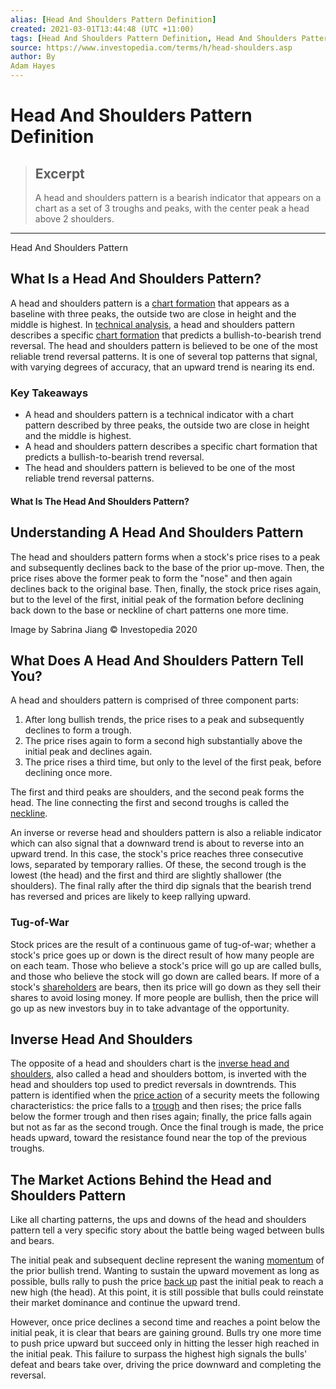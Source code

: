 ```yaml
---
alias: [Head And Shoulders Pattern Definition]
created: 2021-03-01T13:44:48 (UTC +11:00)
tags: [Head And Shoulders Pattern Definition, Head And Shoulders Pattern]
source: https://www.investopedia.com/terms/h/head-shoulders.asp
author: By
Adam Hayes
---
```


# Head And Shoulders Pattern Definition

> ## Excerpt
> A head and shoulders pattern is a bearish indicator that appears on a chart as a set of 3 troughs and peaks, with the center peak a head above 2 shoulders.

---

Head And Shoulders Pattern
## What Is a Head And Shoulders Pattern?

A head and shoulders pattern is a [chart formation](https://www.investopedia.com/terms/c/chart-formation.asp) that appears as a baseline with three peaks, the outside two are close in height and the middle is highest. In [technical analysis](https://www.investopedia.com/terms/t/technicalanalysis.asp), a head and shoulders pattern describes a specific [chart formation](https://www.investopedia.com/terms/c/chart-formation.asp) that predicts a bullish-to-bearish trend reversal. The head and shoulders pattern is believed to be one of the most reliable trend reversal patterns. It is one of several top patterns that signal, with varying degrees of accuracy, that an upward trend is nearing its end.

### Key Takeaways

-   A head and shoulders pattern is a technical indicator with a chart pattern described by three peaks, the outside two are close in height and the middle is highest.
-   A head and shoulders pattern describes a specific chart formation that predicts a bullish-to-bearish trend reversal.
-   The head and shoulders pattern is believed to be one of the most reliable trend reversal patterns.

#### What Is The Head And Shoulders Pattern?

## Understanding A Head And Shoulders Pattern

The head and shoulders pattern forms when a stock's price rises to a peak and subsequently declines back to the base of the prior up-move. Then, the price rises above the former peak to form the "nose" and then again declines back to the original base. Then, finally, the stock price rises again, but to the level of the first, initial peak of the formation before declining back down to the base or neckline of chart patterns one more time.

Image by Sabrina Jiang © Investopedia 2020

## What Does A Head And Shoulders Pattern Tell You?

A head and shoulders pattern is comprised of three component parts:

1.  After long bullish trends, the price rises to a peak and subsequently declines to form a trough.
2.  The price rises again to form a second high substantially above the initial peak and declines again.
3.  The price rises a third time, but only to the level of the first peak, before declining once more.

The first and third peaks are shoulders, and the second peak forms the head. The line connecting the first and second troughs is called the [neckline](https://www.investopedia.com/terms/n/neckline.asp).

An inverse or reverse head and shoulders pattern is also a reliable indicator which can also signal that a downward trend is about to reverse into an upward trend. In this case, the stock's price reaches three consecutive lows, separated by temporary rallies. Of these, the second trough is the lowest (the head) and the first and third are slightly shallower (the shoulders). The final rally after the third dip signals that the bearish trend has reversed and prices are likely to keep rallying upward.

### Tug-of-War

Stock prices are the result of a continuous game of tug-of-war; whether a stock's price goes up or down is the direct result of how many people are on each team. Those who believe a stock's price will go up are called bulls, and those who believe the stock will go down are called bears. If more of a stock's [shareholders](https://www.investopedia.com/terms/s/shareholder.asp) are bears, then its price will go down as they sell their shares to avoid losing money. If more people are bullish, then the price will go up as new investors buy in to take advantage of the opportunity.

## Inverse Head And Shoulders

The opposite of a head and shoulders chart is the [inverse head and shoulders](https://www.investopedia.com/terms/i/inverseheadandshoulders.asp), also called a head and shoulders bottom, is inverted with the head and shoulders top used to predict reversals in downtrends. This pattern is identified when the [price action](https://www.investopedia.com/terms/p/price-action.asp) of a security meets the following characteristics: the price falls to a [trough](https://www.investopedia.com/terms/t/trough.asp) and then rises; the price falls below the former trough and then rises again; finally, the price falls again but not as far as the second trough. Once the final trough is made, the price heads upward, toward the resistance found near the top of the previous troughs.

## The Market Actions Behind the Head and Shoulders Pattern

Like all charting patterns, the ups and downs of the head and shoulders pattern tell a very specific story about the battle being waged between bulls and bears.

The initial peak and subsequent decline represent the waning [momentum](https://www.investopedia.com/terms/m/momentum.asp) of the prior bullish trend. Wanting to sustain the upward movement as long as possible, bulls rally to push the price [back up](https://www.investopedia.com/terms/b/back-up.asp) past the initial peak to reach a new high (the head). At this point, it is still possible that bulls could reinstate their market dominance and continue the upward trend.

However, once price declines a second time and reaches a point below the initial peak, it is clear that bears are gaining ground. Bulls try one more time to push price upward but succeed only in hitting the lesser high reached in the initial peak. This failure to surpass the highest high signals the bulls' defeat and bears take over, driving the price downward and completing the reversal.
